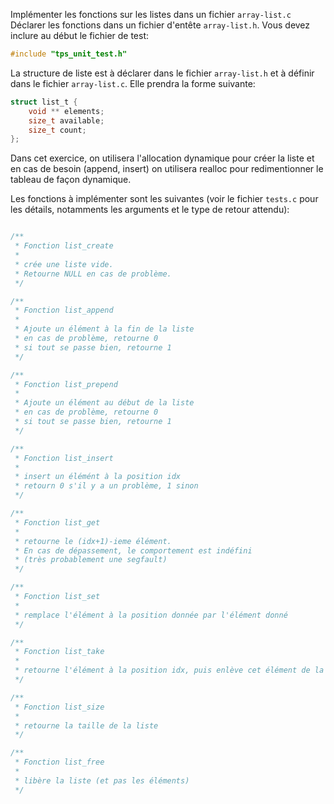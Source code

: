 
Implémenter les fonctions sur les listes dans un fichier `array-list.c`
Déclarer les fonctions dans un fichier d'entête `array-list.h`. Vous devez inclure au début le fichier de test:
```C
#include "tps_unit_test.h"
```

La structure de liste est à déclarer dans le fichier `array-list.h` et à définir dans le fichier `array-list.c`.
Elle prendra la forme suivante: 

```C
struct list_t {
    void ** elements;
    size_t available;
    size_t count;
};
```

Dans cet exercice, on utilisera l'allocation dynamique pour créer la liste et en cas de besoin (append, insert) on utilisera realloc pour
redimentionner le tableau de façon dynamique.

Les fonctions à implémenter sont les suivantes (voir le fichier `tests.c` pour les détails, notamments les arguments et le type de retour attendu):

```C

/**
 * Fonction list_create
 * 
 * crée une liste vide. 
 * Retourne NULL en cas de problème.
 */

/**
 * Fonction list_append
 * 
 * Ajoute un élément à la fin de la liste
 * en cas de problème, retourne 0
 * si tout se passe bien, retourne 1
 */

/**
 * Fonction list_prepend
 * 
 * Ajoute un élément au début de la liste
 * en cas de problème, retourne 0
 * si tout se passe bien, retourne 1
 */

/**
 * Fonction list_insert
 * 
 * insert un élémént à la position idx
 * retourn 0 s'il y a un problème, 1 sinon
 */

/**
 * Fonction list_get
 * 
 * retourne le (idx+1)-ieme élément.
 * En cas de dépassement, le comportement est indéfini
 * (très probablement une segfault)
 */

/**
 * Fonction list_set
 * 
 * remplace l'élément à la position donnée par l'élément donné
 */

/**
 * Fonction list_take
 * 
 * retourne l'élément à la position idx, puis enlève cet élément de la liste
 */

/**
 * Fonction list_size
 * 
 * retourne la taille de la liste
 */

/**
 * Fonction list_free
 * 
 * libère la liste (et pas les éléments)
 */

```
